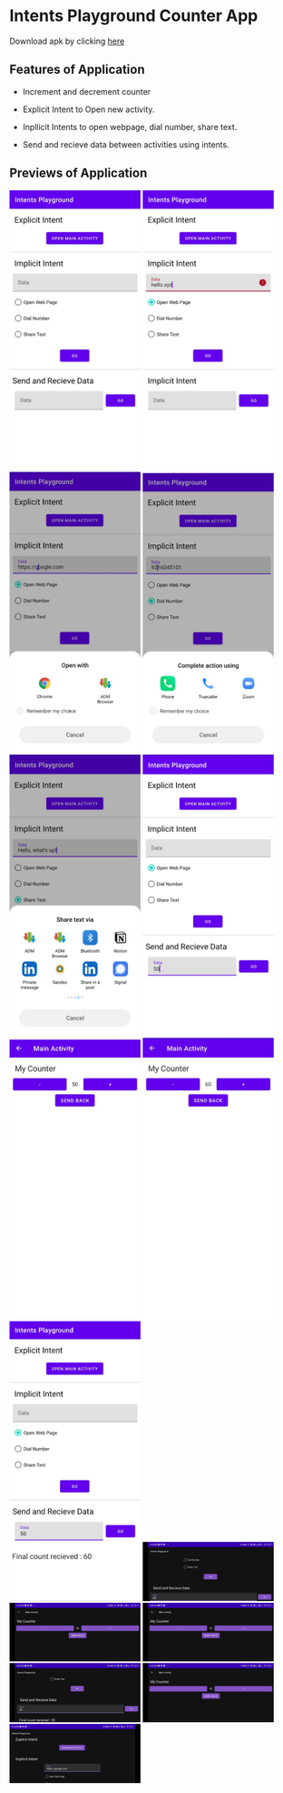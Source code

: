 # Intents Playground Counter App

Download apk by clicking [here](https://github.com/patelsneh18/CounterApp/releases/download/1.0/app-debug.apk)

## Features of Application

- Increment and decrement counter

- Explicit Intent to Open new activity.

- Inpllicit Intents to open webpage, dial number, share text.

- Send and recieve data between activities using intents.

## Previews  of Application

<img title="" src="https://github.com/patelsneh18/storage/blob/main/CounterApp/IntentPlayground.jpg" alt="" width="231"> <img title="" src="https://github.com/patelsneh18/storage/blob/main/CounterApp/InvalidWebError.jpg" alt="" width="231"> <img title="" src="https://github.com/patelsneh18/storage/blob/main/CounterApp/WebPage.jpg" alt="" width="231">
<img title="" src="https://github.com/patelsneh18/storage/blob/main/CounterApp/Dial.jpg" alt="" width="231"> <img title="" src="https://github.com/patelsneh18/storage/blob/main/CounterApp/ShareText.jpg" alt="" width="231"> <img title="" src="https://github.com/patelsneh18/storage/blob/main/CounterApp/Send50.jpg" alt="" width="231">
<img title="" src="https://github.com/patelsneh18/storage/blob/main/CounterApp/Rec50.jpg" alt="" width="231"> <img title="" src="https://github.com/patelsneh18/storage/blob/main/CounterApp/SendBack60.jpg" alt="" width="231"> <img title="" src="https://github.com/patelsneh18/storage/blob/main/CounterApp/Recieve60.jpg" alt="" width="231">
<img title="" src="https://github.com/patelsneh18/storage/blob/main/CounterApp/SendingL.jpg" alt="" width="231"> <img title="" src="https://github.com/patelsneh18/storage/blob/main/CounterApp/RecieveL.jpg" alt="" width="231"> <img title="" src="https://github.com/patelsneh18/storage/blob/main/CounterApp/UpdateL.jpg" alt="" width="231">
<img title="" src="https://github.com/patelsneh18/storage/blob/main/CounterApp/SendBackL.jpg" alt="" width="231"> <img title="" src="https://github.com/patelsneh18/storage/blob/main/CounterApp/RecieveL.jpg" alt="" width="231"> <img title="" src="https://github.com/patelsneh18/storage/blob/main/CounterApp/URLLandscape.jpg" alt="" width="231">
